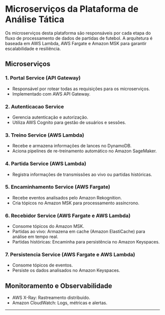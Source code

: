# Microserviços da Plataforma de Análise Tática

Os microserviços desta plataforma são responsáveis por cada etapa do fluxo de processamento de dados de partidas de futebol. A arquitetura é baseada em AWS Lambda, AWS Fargate e Amazon MSK para garantir escalabilidade e resiliência.

## Microserviços

### 1. Portal Service (API Gateway)
- Responsável por rotear todas as requisições para os microserviços.
- Implementado com AWS API Gateway.

### 2. Autenticacao Service
- Gerencia autenticação e autorização.
- Utiliza AWS Cognito para gestão de usuários e sessões.

### 3. Treino Service (AWS Lambda)
- Recebe e armazena informações de lances no DynamoDB.
- Aciona pipelines de re-treinamento automático no Amazon SageMaker.

### 4. Partida Service (AWS Lambda)
- Registra informações de transmissões ao vivo ou partidas históricas.

### 5. Encaminhamento Service (AWS Fargate)
- Recebe eventos analisados pelo Amazon Rekognition.
- Cria tópicos no Amazon MSK para processamento assíncrono.

### 6. Recebidor Service (AWS Fargate e AWS Lambda)
- Consome tópicos do Amazon MSK.
- Partidas ao vivo: Armazena em cache (Amazon ElastiCache) para análise em tempo real.
- Partidas históricas: Encaminha para persistência no Amazon Keyspaces.

### 7. Persistencia Service (AWS Fargate e AWS Lambda)
- Consome tópicos de eventos.
- Persiste os dados analisados no Amazon Keyspaces.

## Monitoramento e Observabilidade
- AWS X-Ray: Rastreamento distribuído.
- Amazon CloudWatch: Logs, métricas e alertas.

---